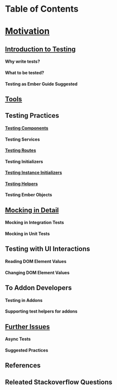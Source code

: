 # Table of Contents
# [Motivation](motivation.md)
## [Introduction to Testing](introduction.md)
#### Why write tests?
#### What to be tested?
#### Testing as Ember Guide Suggested
## [Tools](tools.md)
## Testing Practices
#### [Testing Components](testing-components.md)
#### Testing Services
#### [Testing Routes](testing-routes.md)
#### Testing Initializers
#### [Testing Instance Initializers](testing-instance-initializers.md)
#### [Testing Helpers](testing-helpers.md)
#### Testing Ember Objects
## [Mocking in Detail](mocking-in-detail.md)
#### Mocking in Integration Tests
#### Mocking in Unit Tests
## Testing with UI Interactions
#### Reading DOM Element Values
#### Changing DOM Element Values
## To Addon Developers
#### Testing in Addons
#### Supporting test helpers for addons
## [Further Issues](further-issues.md)
#### Async Tests
#### Suggested Practices
## References
## Releated Stackoverflow Questions
